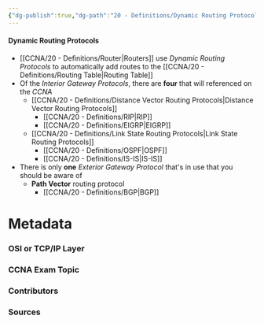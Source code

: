 ```yaml
---
{"dg-publish":true,"dg-path":"20 - Definitions/Dynamic Routing Protocols.md","permalink":"/20-definitions/dynamic-routing-protocols/","tags":["defs_ccna"]}
---
```


#### Dynamic Routing Protocols
- [[CCNA/20 - Definitions/Router\|Routers]] use *Dynamic Routing Protocols* to automatically add routes to the [[CCNA/20 - Definitions/Routing Table\|Routing Table]]
- Of the *Interior Gateway Protocols*, there are **four** that will referenced on the *CCNA*
	- [[CCNA/20 - Definitions/Distance Vector Routing Protocols\|Distance Vector Routing Protocols]]
		- [[CCNA/20 - Definitions/RIP\|RIP]]
		- [[CCNA/20 - Definitions/EIGRP\|EIGRP]]
	- [[CCNA/20 - Definitions/Link State Routing Protocols\|Link State Routing Protocols]]
		- [[CCNA/20 - Definitions/OSPF\|OSPF]]
		- [[CCNA/20 - Definitions/IS-IS\|IS-IS]]
- There is only **one** *Exterior Gateway Protocol* that's in use that you should be aware of
	- **Path Vector** routing protocol
		- [[CCNA/20 - Definitions/BGP\|BGP]]


# Metadata
### OSI or TCP/IP Layer

### CCNA Exam Topic

### Contributors

### Sources

